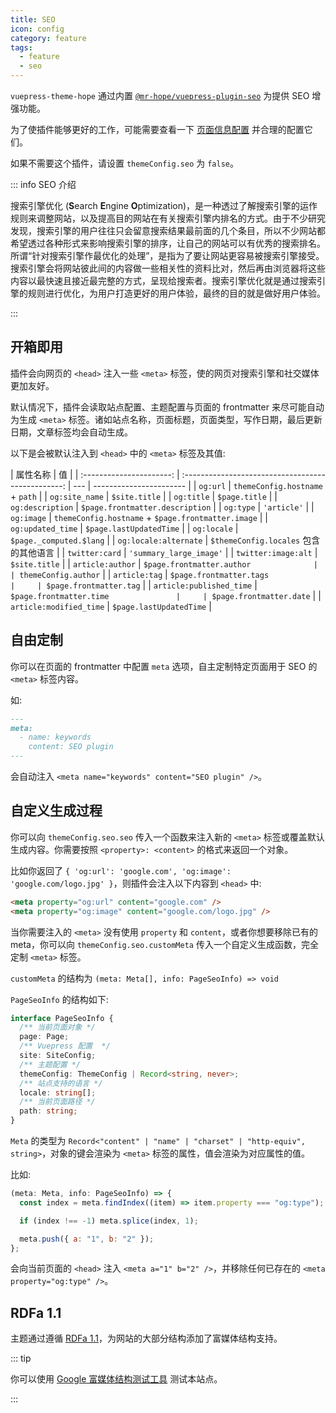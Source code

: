 ```yaml
---
title: SEO
icon: config
category: feature
tags:
  - feature
  - seo
---
```


`vuepress-theme-hope` 通过内置 [`@mr-hope/vuepress-plugin-seo`](https://vuepress-theme-hope.github.io/seo/zh/) 为提供 SEO 增强功能。

为了使插件能够更好的工作，可能需要查看一下 [页面信息配置](../../config/page.md#页面信息配置) 并合理的配置它们。

如果不需要这个插件，请设置 `themeConfig.seo` 为 `false`。

::: info SEO 介绍

搜索引擎优化 (**S**earch **E**ngine **O**ptimization)，是一种透过了解搜索引擎的运作规则来调整网站，以及提高目的网站在有关搜索引擎内排名的方式。由于不少研究发现，搜索引擎的用户往往只会留意搜索结果最前面的几个条目，所以不少网站都希望透过各种形式来影响搜索引擎的排序，让自己的网站可以有优秀的搜索排名。 所谓“针对搜索引擎作最优化的处理”，是指为了要让网站更容易被搜索引擎接受。搜索引擎会将网站彼此间的内容做一些相关性的资料比对，然后再由浏览器将这些内容以最快速且接近最完整的方式，呈现给搜索者。搜索引擎优化就是通过搜索引擎的规则进行优化，为用户打造更好的用户体验，最终的目的就是做好用户体验。

:::

## 开箱即用

插件会向网页的 `<head>` 注入一些 `<meta>` 标签，使的网页对搜索引擎和社交媒体更加友好。

默认情况下，插件会读取站点配置、主题配置与页面的 frontmatter 来尽可能自动为生成 `<meta>` 标签。诸如站点名称，页面标题，页面类型，写作日期，最后更新日期，文章标签均会自动生成。

以下是会被默认注入到 `<head>` 中的 `<meta>` 标签及其值:

|         属性名称         |                         值                         |
| :----------------------: | :------------------------------------------------: | --- | ----------------------- |
|         `og:url`         |          `themeConfig.hostname` + `path`           |
|      `og:site_name`      |                   `$site.title`                    |
|        `og:title`        |                   `$page.title`                    |
|     `og:description`     |          `$page.frontmatter.description`           |
|        `og:type`         |                    `'article'`                     |
|        `og:image`        | `themeConfig.hostname` + `$page.frontmatter.image` |
|    `og:updated_time`     |              `$page.lastUpdatedTime`               |
|       `og:locale`        |              `$page._computed.$lang`               |
|  `og:locale:alternate`   |       `$themeConfig.locales` 包含的其他语言        |
|      `twitter:card`      |              `'summary_large_image'`               |
|   `twitter:image:alt`    |                   `$site.title`                    |
|     `article:author`     |             `$page.frontmatter.author              |     | themeConfig.author`     |
|      `article:tag`       |              `$page.frontmatter.tags               |     | $page.frontmatter.tag`  |
| `article:published_time` |              `$page.frontmatter.time               |     | $page.frontmatter.date` |
| `article:modified_time`  |              `$page.lastUpdatedTime`               |

## 自由定制

你可以在页面的 frontmatter 中配置 `meta` 选项，自主定制特定页面用于 SEO 的 `<meta>` 标签内容。

如:

```md
---
meta:
  - name: keywords
    content: SEO plugin
---
```

会自动注入 `<meta name="keywords" content="SEO plugin" />`。

## 自定义生成过程

你可以向 `themeConfig.seo.seo` 传入一个函数来注入新的 `<meta>` 标签或覆盖默认生成内容。你需要按照 `<property>: <content>` 的格式来返回一个对象。

比如你返回了 `{ 'og:url': 'google.com', 'og:image': 'google.com/logo.jpg' }`，则插件会注入以下内容到 `<head>` 中:

```html
<meta property="og:url" content="google.com" />
<meta property="og:image" content="google.com/logo.jpg" />
```

当你需要注入的 `<meta>` 没有使用 `property` 和 `content`，或者你想要移除已有的 meta，你可以向 `themeConfig.seo.customMeta` 传入一个自定义生成函数，完全定制 `<meta>` 标签。

`customMeta` 的结构为 `(meta: Meta[], info: PageSeoInfo) => void`

`PageSeoInfo` 的结构如下:

```ts
interface PageSeoInfo {
  /** 当前页面对象 */
  page: Page;
  /** Vuepress 配置  */
  site: SiteConfig;
  /** 主题配置 */
  themeConfig: ThemeConfig | Record<string, never>;
  /** 站点支持的语言 */
  locale: string[];
  /** 当前页面路径 */
  path: string;
}
```

`Meta` 的类型为 `Record<"content" | "name" | "charset" | "http-equiv", string>`，对象的键会渲染为 `<meta>` 标签的属性，值会渲染为对应属性的值。

比如:

```js
(meta: Meta, info: PageSeoInfo) => {
  const index = meta.findIndex((item) => item.property === "og:type");

  if (index !== -1) meta.splice(index, 1);

  meta.push({ a: "1", b: "2" });
};
```

会向当前页面的 `<head>` 注入 `<meta a="1" b="2" />`，并移除任何已存在的 `<meta property="og:type" />`。

## RDFa 1.1

主题通过遵循 [RDFa 1.1](https://www.w3.org/TR/rdfa-primer/)，为网站的大部分结构添加了富媒体结构支持。

::: tip

你可以使用 [Google 富媒体结构测试工具](https://search.google.com/test/rich-results) 测试本站点。

:::
